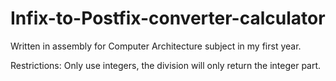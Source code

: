 # Infix-to-Postfix-converter-calculator
Written in assembly for Computer Architecture subject in my first year.

Restrictions: Only use integers, the division will only return the integer part.
